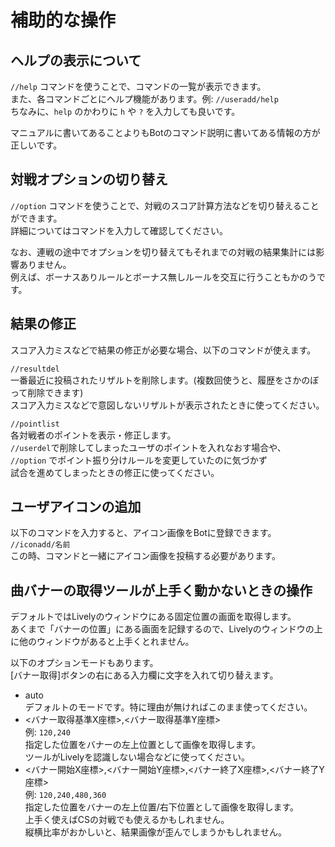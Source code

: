 # 補助的な操作

## ヘルプの表示について

`//help` コマンドを使うことで、コマンドの一覧が表示できます。  
また、各コマンドごとにヘルプ機能があります。例: `//useradd/help`  
ちなみに、`help` のかわりに `h` や `?` を入力しても良いです。

マニュアルに書いてあることよりもBotのコマンド説明に書いてある情報の方が正しいです。

## 対戦オプションの切り替え

`//option` コマンドを使うことで、対戦のスコア計算方法などを切り替えることができます。  
詳細についてはコマンドを入力して確認してください。

なお、連戦の途中でオプションを切り替えてもそれまでの対戦の結果集計には影響ありません。  
例えば、ボーナスありルールとボーナス無しルールを交互に行うこともかのうです。  

## 結果の修正

スコア入力ミスなどで結果の修正が必要な場合、以下のコマンドが使えます。

`//resultdel`  
一番最近に投稿されたリザルトを削除します。(複数回使うと、履歴をさかのぼって削除できます)  
スコア入力ミスなどで意図しないリザルトが表示されたときに使ってください。

`//pointlist`  
各対戦者のポイントを表示・修正します。  
`//userdel`で削除してしまったユーザのポイントを入れなおす場合や、  
`//option` でポイント振り分けルールを変更していたのに気づかず  
試合を進めてしまったときの修正に使ってください。

## ユーザアイコンの追加

以下のコマンドを入力すると、アイコン画像をBotに登録できます。  
`//iconadd/名前`  
この時、コマンドと一緒にアイコン画像を投稿する必要があります。

## 曲バナーの取得ツールが上手く動かないときの操作

デフォルトではLivelyのウィンドウにある固定位置の画面を取得します。  
あくまで「バナーの位置」にある画面を記録するので、Livelyのウィンドウの上に他のウィンドウがあると上手くとれません。

以下のオプションモードもあります。  
[バナー取得]ボタンの右にある入力欄に文字を入れて切り替えます。

- auto  
    デフォルトのモードです。特に理由が無ければこのまま使ってください。
- <バナー取得基準X座標>,<バナー取得基準Y座標>  
    例: `120,240`  
    指定した位置をバナーの左上位置として画像を取得します。  
    ツールがLivelyを認識しない場合などに使ってください。
- <バナー開始X座標>,<バナー開始Y座標>,<バナー終了X座標>,<バナー終了Y座標>  
    例: `120,240,480,360`  
    指定した位置をバナーの左上位置/右下位置として画像を取得します。  
    上手く使えばCSの対戦でも使えるかもしれません。  
    縦横比率がおかしいと、結果画像が歪んでしまうかもしれません。
